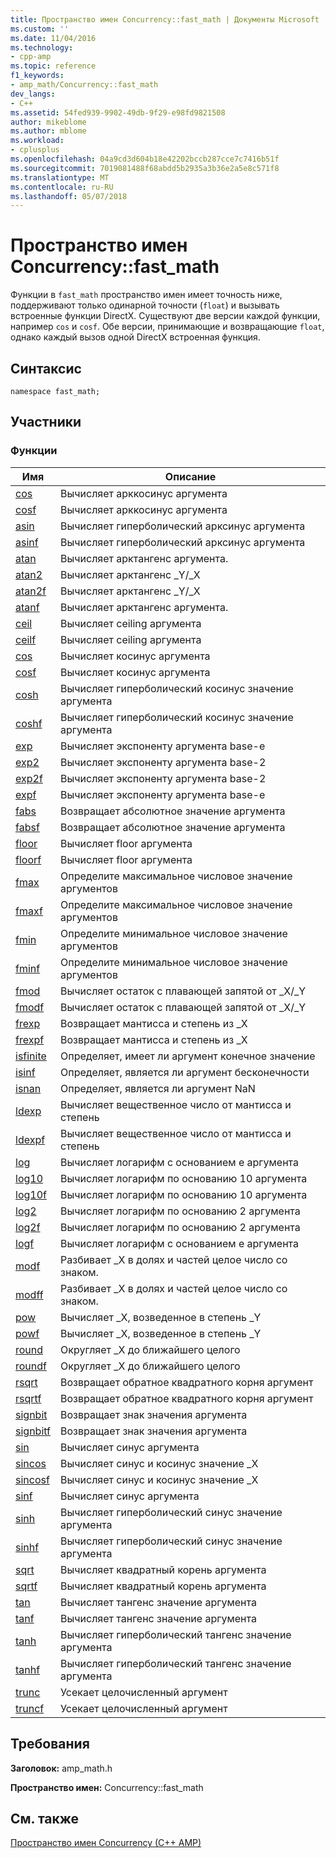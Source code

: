```yaml
---
title: Пространство имен Concurrency::fast_math | Документы Microsoft
ms.custom: ''
ms.date: 11/04/2016
ms.technology:
- cpp-amp
ms.topic: reference
f1_keywords:
- amp_math/Concurrency::fast_math
dev_langs:
- C++
ms.assetid: 54fed939-9902-49db-9f29-e98fd9821508
author: mikeblome
ms.author: mblome
ms.workload:
- cplusplus
ms.openlocfilehash: 04a9cd3d604b18e42202bccb287cce7c7416b51f
ms.sourcegitcommit: 7019081488f68abdd5b2935a3b36e2a5e8c571f8
ms.translationtype: MT
ms.contentlocale: ru-RU
ms.lasthandoff: 05/07/2018
---
```

# <a name="concurrencyfastmath-namespace"></a>Пространство имен Concurrency::fast_math
Функции в `fast_math` пространство имен имеет точность ниже, поддерживают только одинарной точности (`float`) и вызывать встроенные функции DirectX. Существуют две версии каждой функции, например `cos` и `cosf`. Обе версии, принимающие и возвращающие `float`, однако каждый вызов одной DirectX встроенная функция.  
  
## <a name="syntax"></a>Синтаксис  
  
```  
namespace fast_math;  
```  
  
## <a name="members"></a>Участники  
  
### <a name="functions"></a>Функции  
  
|Имя|Описание|  
|----------|-----------------|  
|[cos](concurrency-fast-math-namespace-functions.md#cos)|Вычисляет арккосинус аргумента|  
|[cosf](concurrency-fast-math-namespace-functions.md#cosf)|Вычисляет арккосинус аргумента|  
|[asin](concurrency-fast-math-namespace-functions.md#asin)|Вычисляет гиперболический арксинус аргумента|  
|[asinf](concurrency-fast-math-namespace-functions.md#asinf)|Вычисляет гиперболический арксинус аргумента|  
|[atan](concurrency-fast-math-namespace-functions.md#atan)|Вычисляет арктангенс аргумента.|  
|[atan2](concurrency-fast-math-namespace-functions.md#atan2)|Вычисляет арктангенс _Y/_X|  
|[atan2f](concurrency-fast-math-namespace-functions.md#atan2f)|Вычисляет арктангенс _Y/_X|  
|[atanf](concurrency-fast-math-namespace-functions.md#atanf)|Вычисляет арктангенс аргумента.|  
|[ceil](concurrency-fast-math-namespace-functions.md#ceil)|Вычисляет ceiling аргумента|  
|[ceilf](concurrency-fast-math-namespace-functions.md#ceilf)|Вычисляет ceiling аргумента|  
|[cos](concurrency-fast-math-namespace-functions.md#cos)|Вычисляет косинус аргумента|  
|[cosf](concurrency-fast-math-namespace-functions.md#cosf)|Вычисляет косинус аргумента|  
|[cosh](concurrency-fast-math-namespace-functions.md#cosh)|Вычисляет гиперболический косинус значение аргумента|  
|[coshf](concurrency-fast-math-namespace-functions.md#coshf)|Вычисляет гиперболический косинус значение аргумента|  
|[exp](concurrency-fast-math-namespace-functions.md#exp)|Вычисляет экспоненту аргумента base-e|  
|[exp2](concurrency-fast-math-namespace-functions.md#exp2)|Вычисляет экспоненту аргумента base-2|  
|[exp2f](concurrency-fast-math-namespace-functions.md#exp2f)|Вычисляет экспоненту аргумента base-2|  
|[expf](concurrency-fast-math-namespace-functions.md#expf)|Вычисляет экспоненту аргумента base-e|  
|[fabs](concurrency-fast-math-namespace-functions.md#fabs)|Возвращает абсолютное значение аргумента|  
|[fabsf](concurrency-fast-math-namespace-functions.md#fabsf)|Возвращает абсолютное значение аргумента|  
|[floor](concurrency-fast-math-namespace-functions.md#floor)|Вычисляет floor аргумента|  
|[floorf](concurrency-fast-math-namespace-functions.md#floorf)|Вычисляет floor аргумента|  
|[fmax](concurrency-fast-math-namespace-functions.md#fmax)|Определите максимальное числовое значение аргументов|  
|[fmaxf](concurrency-fast-math-namespace-functions.md#fmaxf)|Определите максимальное числовое значение аргументов|  
|[fmin](concurrency-fast-math-namespace-functions.md#fmin)|Определите минимальное числовое значение аргументов|  
|[fminf](concurrency-fast-math-namespace-functions.md#fminf)|Определите минимальное числовое значение аргументов|  
|[fmod](concurrency-fast-math-namespace-functions.md#fmod)|Вычисляет остаток с плавающей запятой от _X/_Y|  
|[fmodf](concurrency-fast-math-namespace-functions.md#fmodf)|Вычисляет остаток с плавающей запятой от _X/_Y|  
|[frexp](concurrency-fast-math-namespace-functions.md#frexp)|Возвращает мантисса и степень из _X|  
|[frexpf](concurrency-fast-math-namespace-functions.md#frexpf)|Возвращает мантисса и степень из _X|  
|[isfinite](concurrency-fast-math-namespace-functions.md#isfinite)|Определяет, имеет ли аргумент конечное значение|  
|[isinf](concurrency-fast-math-namespace-functions.md#isinf)|Определяет, является ли аргумент бесконечности|  
|[isnan](concurrency-fast-math-namespace-functions.md#isnan)|Определяет, является ли аргумент NaN|  
|[ldexp](concurrency-fast-math-namespace-functions.md#ldexp)|Вычисляет вещественное число от мантисса и степень|  
|[ldexpf](concurrency-fast-math-namespace-functions.md#ldexpf)|Вычисляет вещественное число от мантисса и степень|  
|[log](concurrency-fast-math-namespace-functions.md#log)|Вычисляет логарифм с основанием e аргумента|  
|[log10](concurrency-fast-math-namespace-functions.md#log10)|Вычисляет логарифм по основанию 10 аргумента|  
|[log10f](concurrency-fast-math-namespace-functions.md#log10f)|Вычисляет логарифм по основанию 10 аргумента|  
|[log2](concurrency-fast-math-namespace-functions.md#log2)|Вычисляет логарифм по основанию 2 аргумента|  
|[log2f](concurrency-fast-math-namespace-functions.md#log2f)|Вычисляет логарифм по основанию 2 аргумента|  
|[logf](concurrency-fast-math-namespace-functions.md#logf)|Вычисляет логарифм с основанием e аргумента|  
|[modf](concurrency-fast-math-namespace-functions.md#modf)|Разбивает _X в долях и частей целое число со знаком.|  
|[modff](concurrency-fast-math-namespace-functions.md#modff)|Разбивает _X в долях и частей целое число со знаком.|  
|[pow](concurrency-fast-math-namespace-functions.md#pow)|Вычисляет _X, возведенное в степень _Y|  
|[powf](concurrency-fast-math-namespace-functions.md#powf)|Вычисляет _X, возведенное в степень _Y|  
|[round](concurrency-fast-math-namespace-functions.md#round)|Округляет _X до ближайшего целого|  
|[roundf](concurrency-fast-math-namespace-functions.md#roundf)|Округляет _X до ближайшего целого|  
|[rsqrt](concurrency-fast-math-namespace-functions.md#rsqrt)|Возвращает обратное квадратного корня аргумент|  
|[rsqrtf](concurrency-fast-math-namespace-functions.md#rsqrtf)|Возвращает обратное квадратного корня аргумент|  
|[signbit](concurrency-fast-math-namespace-functions.md#signbit)|Возвращает знак значения аргумента|  
|[signbitf](concurrency-fast-math-namespace-functions.md#signbitf)|Возвращает знак значения аргумента|  
|[sin](concurrency-fast-math-namespace-functions.md#sin)|Вычисляет синус аргумента|  
|[sincos](concurrency-fast-math-namespace-functions.md#sincos)|Вычисляет синус и косинус значение _X|  
|[sincosf](concurrency-fast-math-namespace-functions.md#sincosf)|Вычисляет синус и косинус значение _X|  
|[sinf](concurrency-fast-math-namespace-functions.md#sinf)|Вычисляет синус аргумента|  
|[sinh](concurrency-fast-math-namespace-functions.md#sinh)|Вычисляет гиперболический синус значение аргумента|  
|[sinhf](concurrency-fast-math-namespace-functions.md#sinhf)|Вычисляет гиперболический синус значение аргумента|  
|[sqrt](concurrency-fast-math-namespace-functions.md#sqrt)|Вычисляет квадратный корень аргумента|  
|[sqrtf](concurrency-fast-math-namespace-functions.md#sqrtf)|Вычисляет квадратный корень аргумента|  
|[tan](concurrency-fast-math-namespace-functions.md#tan)|Вычисляет тангенс значение аргумента|  
|[tanf](concurrency-fast-math-namespace-functions.md#tanf)|Вычисляет тангенс значение аргумента|  
|[tanh](concurrency-fast-math-namespace-functions.md#tanh)|Вычисляет гиперболический тангенс значение аргумента|  
|[tanhf](concurrency-fast-math-namespace-functions.md#tanhf)|Вычисляет гиперболический тангенс значение аргумента|  
|[trunc](concurrency-fast-math-namespace-functions.md#trunc)|Усекает целочисленный аргумент|  
|[truncf](concurrency-fast-math-namespace-functions.md#truncf)|Усекает целочисленный аргумент|  

## <a name="requirements"></a>Требования  
 **Заголовок:** amp_math.h  
  
 **Пространство имен:** Concurrency::fast_math  
  
## <a name="see-also"></a>См. также  
 [Пространство имен Concurrency (C++ AMP)](concurrency-namespace-cpp-amp.md)

